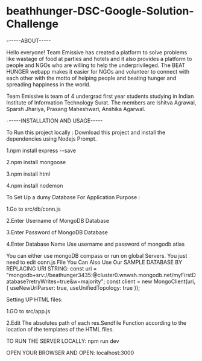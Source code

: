 # beathhunger-DSC-Google-Solution-Challenge

------ABOUT-----

Hello everyone! Team Emissive has created a platform to solve problems like wastage of food at parties and hotels and it also provides a platform to people and NGOs who are willing to help the underprivileged. The BEAT HUNGER webapp makes it easier for NGOs and volunteer to connect with each other with the motto of helping people and beating hunger and spreading happiness in the world.

Team Emissive is team of 4 undergrad first year students studying in Indian Institute of Information Technology Surat. The members are Ishitva Agrawal, Sparsh Jhariya, Prasang Maheshwari, Anshika Agarwal.


------INSTALLATION AND USAGE-----

To Run this project locally : Download this project and install the dependencies using Nodejs Prompt.

1.npm install express --save 


2.npm install mongoose 



3.npm install html 



4.npm install nodemon 



To Set Up a dumy Database For Application Purpose :



1.Go to src/db/conn.js



2.Enter Username of MongoDB Database


3.Enter Password of MongoDB Database



4.Enter Database Name
Use username and password of mongodb atlas


You can either use mongoDB compass or run on global Servers. You just need to edit conn.js File
You Can Also Use Our SAMPLE DATABASE BY REPLACING URI STRING:
const uri = "mongodb+srv://beathunger3435:<password>@cluster0.wnwsh.mongodb.net/myFirstDatabase?retryWrites=true&w=majority";
const client = new MongoClient(uri, { useNewUrlParser: true, useUnifiedTopology: true });


Setting UP HTML files:

1.GO to src/app.js


2.Edit The absolutes path of each res.Sendfile Function according to the location of the templates of the HTML files.




TO RUN THE SERVER LOCALLY:  npm run dev


OPEN YOUR BROWSER AND OPEN: localhost:3000
